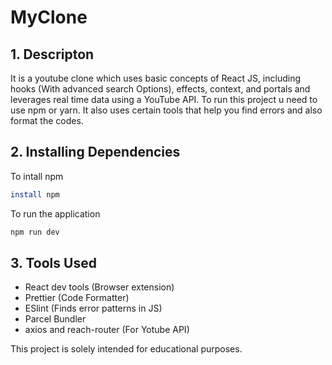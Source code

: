 # MyClone
## 1. Descripton

It is a youtube clone which uses basic concepts of React JS, including hooks (With advanced search Options), effects, context, and portals and leverages real time data using a YouTube API.
To run this project u need to use npm or yarn. It also uses certain tools that help you find errors and also format the codes.


## 2. Installing Dependencies
To intall npm 
```bash
install npm
```

To run the application
```bash
npm run dev
```

## 3. Tools Used
- React dev tools (Browser extension)
- Prettier (Code Formatter)
- ESlint (Finds error patterns in JS)
- Parcel Bundler
- axios and reach-router (For Yotube API)

This project is solely intended for educational purposes.
